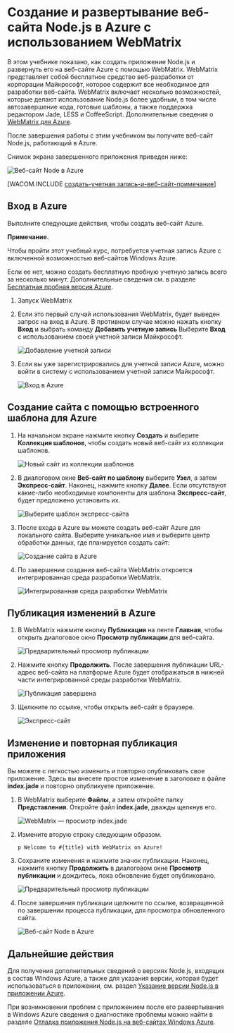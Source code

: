 <properties linkid="web-site-with-webmatrix" urlDisplayName="Website with WebMatrix" pageTitle="Node.js website with WebMatrix - Azure tutorial" metaKeywords="" description="A tutorial that teaches you how to WebMatrix to develop and deploy a Node.js application to an Azure website." metaCanonical="" services="web-sites" documentationCenter="nodejs" title="Build and deploy a Node.js website to Azure using WebMatrix" authors="larryfr" solutions="" manager="paulettm" editor="mollybos" />

<tags ms.service="web-sites" ms.workload="web" ms.tgt_pltfrm="na" ms.devlang="nodejs" ms.topic="article" ms.date="09/17/2014" ms.author="larryfr"></tags>

# Создание и развертывание веб-сайта Node.js в Azure с использованием WebMatrix

В этом учебнике показано, как создать приложение Node.js и развернуть его на веб-сайте Azure с помощью WebMatrix. WebMatrix представляет собой бесплатное средство веб-разработки от корпорации Майкрософт, которое содержит все необходимое для разработки веб-сайта. WebMatrix включает несколько возможностей, которые делают использование Node.js более удобным, в том числе автозавершение кода, готовые шаблоны, а также поддержка редактором Jade, LESS и CoffeeScript. Дополнительные сведения о [WebMatrix для Azure][WebMatrix для Azure].

После завершения работы с этим учебником вы получите веб-сайт Node.js, работающий в Azure.

Снимок экрана завершенного приложения приведен ниже:

![Веб-сайт Node в Azure][Веб-сайт Node в Azure]

[WACOM.INCLUDE [создать-учетная запись-и-веб-сайт-примечание][создать-учетная запись-и-веб-сайт-примечание]]

## Вход в Azure

Выполните следующие действия, чтобы создать веб-сайт Azure.

<div class="dev-callout"><strong>Примечание.</strong>
<p>Чтобы пройти этот учебный курс, потребуется учетная запись Azure с включенной возможностью веб-сайтов Windows Azure.</p>
<p>Если ее нет, можно создать бесплатную пробную учетную запись всего за несколько минут. Дополнительные сведения см. в разделе <a href="http://www.windowsazure.com/ru-ru/pricing/free-trial/?WT.mc_id=A7171371E" target="_blank">Бесплатная пробная версия Azure</a>.</p>
</div>

1.  Запуск WebMatrix
2.  Если это первый случай использования WebMatrix, будет выведен запрос на вход в Azure. В противном случае можно нажать кнопку **Вход** и выбрать команду **Добавить учетную запись** Выберите **Вход** с использованием своей учетной записи Майкрософт.

    ![Добавление учетной записи][Добавление учетной записи]

3.  Если вы уже зарегистрировались для учетной записи Azure, можно войти в систему с использованием учетной записи Майкрософт.

    ![Вход в Azure][Вход в Azure]

## Создание сайта с помощью встроенного шаблона для Azure

1.  На начальном экране нажмите кнопку **Создать** и выберите **Коллекция шаблонов**, чтобы создать новый веб-сайт из коллекции шаблонов.

    ![Новый сайт из коллекции шаблонов][Новый сайт из коллекции шаблонов]

2.  В диалоговом окне **Веб-сайт по шаблону** выберите **Узел**, а затем **Экспресс-сайт**. Наконец, нажмите кнопку **Далее**. Если отсутствуют какие-либо необходимые компоненты для шаблона **Экспресс-сайт**, будет предложено установить их.

    ![Выберите шаблон экспресс-сайта][Выберите шаблон экспресс-сайта]

3.  После входа в Azure вы можете создать веб-сайт Azure для локального сайта. Выберите уникальное имя и выберите центр обработки данных, где планируется создать сайт:

    ![Создание сайта в Azure][Создание сайта в Azure]

4.  По завершении создания веб-сайта WebMatrix откроется интегрированная среда разработки WebMatrix.

    ![Интегрированная среда разработки WebMatrix][Интегрированная среда разработки WebMatrix]

## Публикация изменений в Azure

1.  В WebMatrix нажмите кнопку **Публикация** на ленте **Главная**, чтобы открыть диалоговое окно **Просмотр публикации** для веб-сайта.

    ![Предварительный просмотр публикации][Предварительный просмотр публикации]

2.  Нажмите кнопку **Продолжить**. После завершения публикации URL-адрес веб-сайта на платформе Azure будет отображаться в нижней части интегрированной среды разработки WebMatrix.

    ![Публикация завершена][Публикация завершена]

3.  Щелкните по ссылке, чтобы открыть веб-сайт в браузере.

    ![Экспресс-сайт][Экспресс-сайт]

## Изменение и повторная публикация приложения

Вы можете с легкостью изменить и повторно опубликовать свое приложение. Здесь вы внесете простое изменение в заголовке в файле **index.jade** и повторно опубликуете приложение.

1.  В WebMatrix выберите **Файлы**, а затем откройте папку **Представления**. Откройте файл **index.jade**, дважды щелкнув его.

    ![WebMatrix — просмотр index.jade][WebMatrix — просмотр index.jade]

2.  Измените вторую строку следующим образом.

        p Welcome to #{title} with WebMatrix on Azure!

3.  Сохраните изменения и нажмите значок публикации. Наконец, нажмите кнопку **Продолжить** в диалоговом окне **Просмотр публикации** и дождитесь, пока обновление будет опубликовано.

    ![Предварительный просмотр публикации][1]

4.  После завершения публикации щелкните по ссылке, возвращенной по завершении процесса публикации, для просмотра обновленного сайта.

    ![Веб-сайт Node в Azure][Веб-сайт Node в Azure]

## Дальнейшие действия

Для получения дополнительных сведений о версиях Node.js, входящих в состав Windows Azure, а также для указания версии, которая будет использоваться в приложении, см. раздел [Указание версии Node.js в приложении Azure][Указание версии Node.js в приложении Azure].

При возникновении проблем с приложением после его развертывания в Windows Azure сведения о диагностике проблемы можно найти в разделе [Отладка приложения Node.js на веб-сайтах Windows Azure][Отладка приложения Node.js на веб-сайтах Windows Azure].

  [WebMatrix для Azure]: http://go.microsoft.com/fwlink/?LinkID=253622&clcid=0x409
  [Веб-сайт Node в Azure]: ./media/web-sites-nodejs-use-webmatrix/webmatrix-node-complete.png
  [создать-учетная запись-и-веб-сайт-примечание]: ../includes/create-account-and-websites-note.md
  [Бесплатная пробная версия Azure]: http://www.windowsazure.com/ru-ru/pricing/free-trial/?WT.mc_id=A7171371E
  [Добавление учетной записи]: ./media/web-sites-nodejs-use-webmatrix/webmatrix-add-account.png
  [Вход в Azure]: ./media/web-sites-nodejs-use-webmatrix/webmatrix-sign-in.png
  [Новый сайт из коллекции шаблонов]: ./media/web-sites-nodejs-use-webmatrix/webmatrix-site-from-template.png
  [Выберите шаблон экспресс-сайта]: ./media/web-sites-nodejs-use-webmatrix/webmatrix-templates.png
  [Создание сайта в Azure]: ./media/web-sites-nodejs-use-webmatrix/webmatrix-node-site-azure.png
  [Интегрированная среда разработки WebMatrix]: ./media/web-sites-nodejs-use-webmatrix/webmatrix-ide.png
  [Предварительный просмотр публикации]: ./media/web-sites-nodejs-use-webmatrix/webmatrix-publishpreview.png
  [Публикация завершена]: ./media/web-sites-nodejs-use-webmatrix/webmatrix-publish-complete.png
  [Экспресс-сайт]: ./media/web-sites-nodejs-use-webmatrix/webmatrix-express-webiste.png
  [WebMatrix — просмотр index.jade]: ./media/web-sites-nodejs-use-webmatrix/webmatrix-node-edit.png
  [1]: ./media/web-sites-nodejs-use-webmatrix/webmatrix-republish.png
  [Указание версии Node.js в приложении Azure]: /ru-ru/documentation/articles/nodejs-specify-node-version-azure-apps/
  [Отладка приложения Node.js на веб-сайтах Windows Azure]: http://www.windowsazure.com/ru-ru/develop/nodejs/how-to-guides/Debug-Website/
